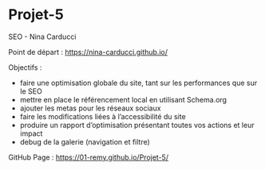 # Projet-5
 SEO - Nina Carducci

Point de départ : https://nina-carducci.github.io/

Objectifs :

  - faire une optimisation globale du site, tant sur les performances que sur le SEO
  - mettre en place le référencement local en utilisant Schema.org
  - ajouter les metas pour les réseaux sociaux
  - faire les modifications liées à l’accessibilité du site
  - produire un rapport d’optimisation présentant toutes vos actions et leur impact
  - debug de la galerie (navigation et filtre)

GitHub Page : https://01-remy.github.io/Projet-5/
